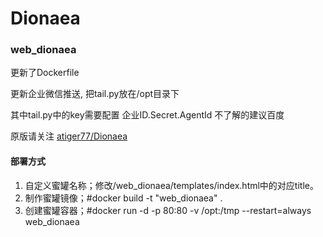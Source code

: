 # Dionaea
### web_dionaea

更新了Dockerfile

更新企业微信推送, 把tail.py放在/opt目录下

其中tail.py中的key需要配置 企业ID.Secret.AgentId 不了解的建议百度

原版请关注 [atiger77/Dionaea](https://github.com/atiger77/Dionaea)


#### 部署方式
1. 自定义蜜罐名称；修改/web_dionaea/templates/index.html中的对应title。
2. 制作蜜罐镜像；#docker build -t "web_dionaea" .
3. 创建蜜罐容器；#docker run -d -p 80:80 -v /opt:/tmp --restart=always web_dionaea

